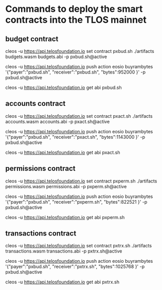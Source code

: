 
# Commands to deploy the smart contracts into the TLOS mainnet
## budget contract

cleos -u https://api.telosfoundation.io set contract pxbud.sh ./artifacts budgets.wasm budgets.abi -p pxbud.sh@active

cleos -u https://api.telosfoundation.io push action eosio buyrambytes '{"payer":"pxbud.sh", "receiver":"pxbud.sh", "bytes":952000 }' -p pxbud.sh@active

cleos -u https://api.telosfoundation.io get abi pxbud.sh

## accounts contract

cleos -u https://api.telosfoundation.io set contract pxact.sh ./artifacts accounts.wasm accounts.abi -p pxact.sh@active

cleos -u https://api.telosfoundation.io push action eosio buyrambytes '{"payer":"pxbud.sh", "receiver":"pxact.sh", "bytes":1143000 }' -p pxbud.sh@active

cleos -u https://api.telosfoundation.io get abi pxact.sh

## permissions contract

cleos -u https://api.telosfoundation.io set contract pxperm.sh ./artifacts permissions.wasm permissions.abi -p pxperm.sh@active

cleos -u https://api.telosfoundation.io push action eosio buyrambytes '{"payer":"pxbud.sh", "receiver":"pxperm.sh", "bytes":822521 }' -p pxbud.sh@active

cleos -u https://api.telosfoundation.io get abi pxperm.sh

## transactions contract

cleos -u https://api.telosfoundation.io set contract pxtrx.sh ./artifacts transactions.wasm transactions.abi -p pxtrx.sh@active

cleos -u https://api.telosfoundation.io push action eosio buyrambytes '{"payer":"pxbud.sh", "receiver":"pxtrx.sh", "bytes":1025768 }' -p pxbud.sh@active

cleos -u https://api.telosfoundation.io get abi pxtrx.sh